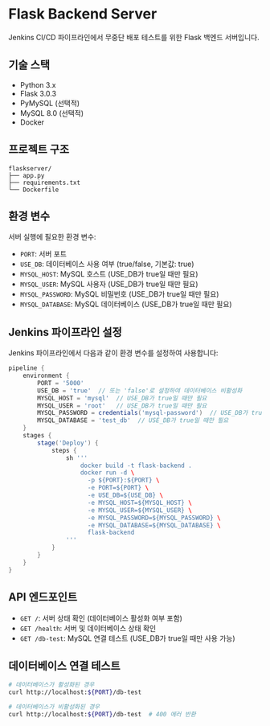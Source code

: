 # Flask Backend Server

Jenkins CI/CD 파이프라인에서 무중단 배포 테스트를 위한 Flask 백엔드 서버입니다.

## 기술 스택

- Python 3.x
- Flask 3.0.3
- PyMySQL (선택적)
- MySQL 8.0 (선택적)
- Docker

## 프로젝트 구조

```
flaskserver/
├── app.py
├── requirements.txt
└── Dockerfile
```

## 환경 변수

서버 실행에 필요한 환경 변수:

- `PORT`: 서버 포트
- `USE_DB`: 데이터베이스 사용 여부 (true/false, 기본값: true)
- `MYSQL_HOST`: MySQL 호스트 (USE_DB가 true일 때만 필요)
- `MYSQL_USER`: MySQL 사용자 (USE_DB가 true일 때만 필요)
- `MYSQL_PASSWORD`: MySQL 비밀번호 (USE_DB가 true일 때만 필요)
- `MYSQL_DATABASE`: MySQL 데이터베이스 (USE_DB가 true일 때만 필요)

## Jenkins 파이프라인 설정

Jenkins 파이프라인에서 다음과 같이 환경 변수를 설정하여 사용합니다:

```groovy
pipeline {
    environment {
        PORT = '5000'
        USE_DB = 'true'  // 또는 'false'로 설정하여 데이터베이스 비활성화
        MYSQL_HOST = 'mysql'  // USE_DB가 true일 때만 필요
        MYSQL_USER = 'root'   // USE_DB가 true일 때만 필요
        MYSQL_PASSWORD = credentials('mysql-password')  // USE_DB가 true일 때만 필요
        MYSQL_DATABASE = 'test_db'  // USE_DB가 true일 때만 필요
    }
    stages {
        stage('Deploy') {
            steps {
                sh '''
                    docker build -t flask-backend .
                    docker run -d \
                      -p ${PORT}:${PORT} \
                      -e PORT=${PORT} \
                      -e USE_DB=${USE_DB} \
                      -e MYSQL_HOST=${MYSQL_HOST} \
                      -e MYSQL_USER=${MYSQL_USER} \
                      -e MYSQL_PASSWORD=${MYSQL_PASSWORD} \
                      -e MYSQL_DATABASE=${MYSQL_DATABASE} \
                      flask-backend
                '''
            }
        }
    }
}
```

## API 엔드포인트

- `GET /`: 서버 상태 확인 (데이터베이스 활성화 여부 포함)
- `GET /health`: 서버 및 데이터베이스 상태 확인
- `GET /db-test`: MySQL 연결 테스트 (USE_DB가 true일 때만 사용 가능)

## 데이터베이스 연결 테스트

```bash
# 데이터베이스가 활성화된 경우
curl http://localhost:${PORT}/db-test

# 데이터베이스가 비활성화된 경우
curl http://localhost:${PORT}/db-test  # 400 에러 반환
```
